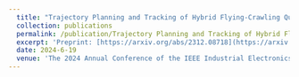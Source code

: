 ```yaml
--- 
  title: "Trajectory Planning and Tracking of Hybrid Flying-Crawling Quadrotors" 
  collection: publications 
  permalink: /publication/Trajectory Planning and Tracking of Hybrid Flying-Crawling Quadrotors 
  excerpt: 'Preprint: [https://arxiv.org/abs/2312.08718](https://arxiv.org/abs/2312.08718), Attached video: [https://youtu.be/nxFqLxel4c0](https://youtu.be/nxFqLxel4c0)'
  date: 2024-6-19 
  venue: 'The 2024 Annual Conference of the IEEE Industrial Electronics Society (IECON)' 
--- 
```

